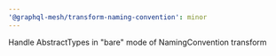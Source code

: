 ```yaml
---
'@graphql-mesh/transform-naming-convention': minor
---
```


Handle AbstractTypes in "bare" mode of NamingConvention transform
